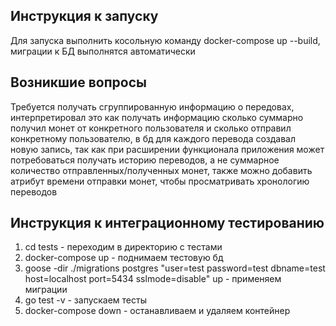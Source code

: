 ## Инструкция к запуску
Для запуска выполнить косольную команду docker-compose up --build, миграции к БД выполнятся автоматически

## Возникшие вопросы
Требуется получать сгруппированную информацию о передовах, интерпретировал это как получать информацию сколько суммарно получил монет от конкретного пользователя и сколько отправил конкретному пользователю, в бд для каждого перевода создавал новую запись, так как при расширении функционала приложения
может потребоваться получать историю переводов, а не суммарное количество отправленных/полученных монет, также можно добавить атрибут времени отправки монет,
чтобы просматривать хронологию переводов

## Инструкция к интеграционному тестированию
1) cd tests - переходим в директорию с тестами
2) docker-compose up - поднимаем тестовую бд
3) goose -dir ./migrations postgres "user=test password=test dbname=test host=localhost port=5434 sslmode=disable" up - применяем миграции
4) go test -v - запускаем тесты
5) docker-compose down - останавливаем и удаляем контейнер